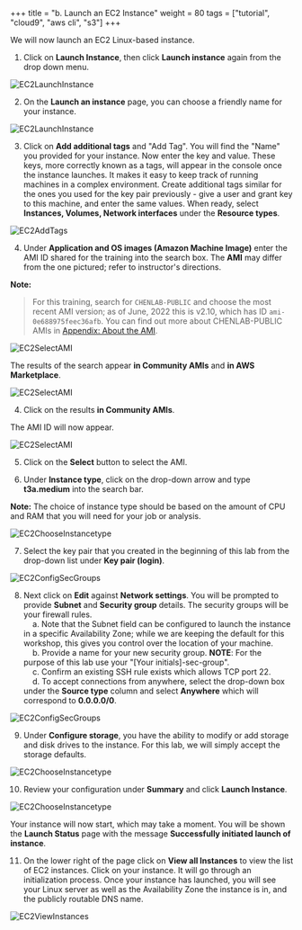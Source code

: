 +++
title = "b. Launch an EC2 Instance"
weight = 80
tags = ["tutorial", "cloud9", "aws cli", "s3"]
+++

We will now launch an EC2 Linux-based instance.

1.	Click on **Launch Instance**, then click **Launch instance** again from the drop down menu.

![EC2LaunchInstance](/images/hpc-aws-parallelcluster-workshop/EC2LaunchInstance.png)

2.	On the **Launch an instance** page, you can choose a friendly name for your instance.

![EC2LaunchInstance](/images/hpc-aws-parallelcluster-workshop/EC2InstanceName-2.png)

3.	Click on **Add additional tags** and  "Add Tag". You will find the "Name" you provided for your instance. Now enter the key and value. These keys, more correctly known as a tags, will appear in the console once the instance launches. It makes it easy to keep track of running machines in a complex environment. Create additional tags similar for the ones you used for the key pair previously - give a user and grant key to this machine, and enter the same values. When ready, select **Instances, Volumes, Network interfaces** under the **Resource types**.

![EC2AddTags](/images/hpc-aws-parallelcluster-workshop/EC2AddTags-2.png)

4.	Under **Application and OS images (Amazon Machine Image)** enter the AMI ID shared for the training into the search box. The **AMI** may differ from the one pictured; refer to instructor's directions.  

**Note:**
> For this training, search for `CHENLAB-PUBLIC` and choose the most recent AMI version; as of June, 2022 this is v2.10, which has ID `ami-0e688975feec36afb`. You can find out more about CHENLAB-PUBLIC AMIs in [Appendix: About the AMI](http://slchen-lab-training.s3-website-ap-southeast-1.amazonaws.com/14-appendix/06-aboutyourami.html).

![EC2SelectAMI](/images/hpc-aws-parallelcluster-workshop/EC2SearchAMI.png)

The results of the search appear  **in Community AMIs** and **in AWS Marketplace**.

![EC2SelectAMI](/images/hpc-aws-parallelcluster-workshop/EC2SearchAMIResult.png)


4.	Click on the results **in Community AMIs**.

The AMI ID will now appear.

![EC2SelectAMI](/images/hpc-aws-parallelcluster-workshop/EC2SearchAMISharedWithMe.png)

5.	Click on the **Select** button to select the AMI. 

6.	Under **Instance type**, click on the drop-down arrow and type **t3a.medium** into the search bar.

**Note:** The choice of instance type should be based on the amount of CPU and RAM that you will need for your job or analysis.

![EC2ChooseInstancetype](/images/hpc-aws-parallelcluster-workshop/EC2ChooseInstanceType-2.png)

7.	Select the key pair that you created in the beginning of this lab from the drop-down list under **Key pair (login)**.

![EC2ConfigSecGroups](/images/hpc-aws-parallelcluster-workshop/EC2SelectKeypair-2.png)

8.	Next click on **Edit** against **Network settings**. You will be prompted to provide **Subnet** and **Security group** details. The security groups will be your firewall rules.  
&nbsp;&nbsp;&nbsp; a.   Note that the Subnet field can be configured to launch the instance in a specific Availability Zone; while we are keeping the default for this workshop, this gives you control over the location of your machine.  
&nbsp;&nbsp;&nbsp; b.   Provide a name for your new security group. **NOTE**: For the purpose of this lab use your "[Your initials]-sec-group".  
&nbsp;&nbsp;&nbsp; c.   Confirm an existing SSH rule exists which allows TCP port 22.  
&nbsp;&nbsp;&nbsp; d.   To accept connections from anywhere, select the drop-down box under the **Source type** column and select **Anywhere** which will correspond to **0.0.0.0/0**.  

![EC2ConfigSecGroups](/images/hpc-aws-parallelcluster-workshop/EC2ConfigSecGroups-2.png)

9.	Under **Configure storage**, you have the ability to modify or add storage and disk drives to the instance. For this lab, we will simply accept the storage defaults.

![EC2ChooseInstancetype](/images/hpc-aws-parallelcluster-workshop/EC2AddStorage-2.png)

10.	Review your configuration under **Summary** and click **Launch Instance**.

![EC2ChooseInstancetype](/images/hpc-aws-parallelcluster-workshop/EC2StepConfigureInstance-2.png)

Your instance will now start, which may take a moment. You will be shown the **Launch Status** page with the message **Successfully initiated launch of instance**.

11.	On the lower right of the page click on **View all Instances** to view the list of EC2 instances. Click on your instance. It will go through an initialization process. Once your instance has launched, you will see your Linux server as well as the Availability Zone the instance is in, and the publicly routable DNS name.

![EC2ViewInstances](/images/hpc-aws-parallelcluster-workshop/EC2ViewInstances-2.png)

